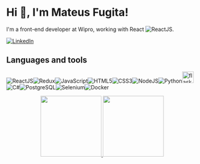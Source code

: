 # Hi 👋, I'm Mateus Fugita!

I'm a front-end developer at Wipro, working with React ![ReactJS](https://img.icons8.com/color/24/react-native.png).

[![LinkedIn](https://img.shields.io/badge/LinkedIn-%230077B5.svg?&style=flat-square&logo=linkedin&logoColor=white)](https://www.linkedin.com/in/mateus-fugita/)

## Languages and tools
![ReactJS](https://img.icons8.com/color/30/react-native.png)![Redux](https://img.icons8.com/color/30/redux.png)![JavaScript](https://img.icons8.com/color/30/javascript.png)![HTML5](https://img.icons8.com/color/30/html-5.png)![CSS3](https://img.icons8.com/color/30/css3.png)![NodeJS](https://img.icons8.com/color/30/nodejs.png)![Python](https://img.icons8.com/color/30/python.png)<img src="https://www.vectorlogo.zone/logos/pocoo_flask/pocoo_flask-icon.svg" alt="flask" width="30" height="30"/>![C#](https://img.icons8.com/color/30/c-sharp-logo.png)![PostgreSQL](https://img.icons8.com/color/30/postgresql.png)![Selenium](https://img.icons8.com/color/30/selenium.png)![Docker](https://img.icons8.com/color/30/docker.png)

<p align="center">
  <a href="https://github.com/mateusfugita">
      <img height="160em" src="https://github-readme-stats.vercel.app/api?username=mateusfugita&theme=react&show_icons=true&include_all_commits=true&count_private=true" />
  </a>
  <a href="https://github.com/mateusfugita">
    <img height="160em" src="https://github-readme-stats.vercel.app/api/top-langs/?username=mateusfugita&layout=compact&theme=react" />
  </a>
</p>

